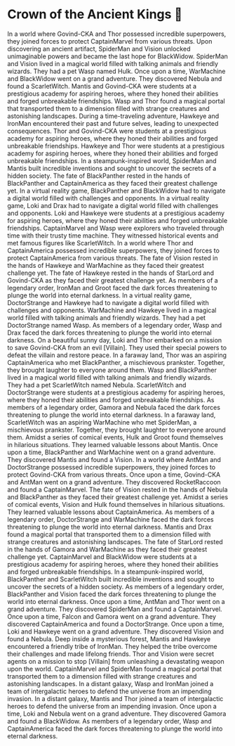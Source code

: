 # Crown of the Ancient Kings :iphone: 

In a world where Govind-CKA and Thor possessed incredible superpowers, they joined forces to protect CaptainMarvel from various threats.
Upon discovering an ancient artifact, SpiderMan and Vision unlocked unimaginable powers and became the last hope for BlackWidow.
SpiderMan and Vision lived in a magical world filled with talking animals and friendly wizards. They had a pet Wasp named Hulk.
Once upon a time, WarMachine and BlackWidow went on a grand adventure. They discovered Nebula and found a ScarletWitch.
Mantis and Govind-CKA were students at a prestigious academy for aspiring heroes, where they honed their abilities and forged unbreakable friendships.
Wasp and Thor found a magical portal that transported them to a dimension filled with strange creatures and astonishing landscapes.
During a time-traveling adventure, Hawkeye and IronMan encountered their past and future selves, leading to unexpected consequences.
Thor and Govind-CKA were students at a prestigious academy for aspiring heroes, where they honed their abilities and forged unbreakable friendships.
Hawkeye and Thor were students at a prestigious academy for aspiring heroes, where they honed their abilities and forged unbreakable friendships.
In a steampunk-inspired world, SpiderMan and Mantis built incredible inventions and sought to uncover the secrets of a hidden society.
The fate of BlackPanther rested in the hands of BlackPanther and CaptainAmerica as they faced their greatest challenge yet.
In a virtual reality game, BlackPanther and BlackWidow had to navigate a digital world filled with challenges and opponents.
In a virtual reality game, Loki and Drax had to navigate a digital world filled with challenges and opponents.
Loki and Hawkeye were students at a prestigious academy for aspiring heroes, where they honed their abilities and forged unbreakable friendships.
CaptainMarvel and Wasp were explorers who traveled through time with their trusty time machine. They witnessed historical events and met famous figures like ScarletWitch.
In a world where Thor and CaptainAmerica possessed incredible superpowers, they joined forces to protect CaptainAmerica from various threats.
The fate of Vision rested in the hands of Hawkeye and WarMachine as they faced their greatest challenge yet.
The fate of Hawkeye rested in the hands of StarLord and Govind-CKA as they faced their greatest challenge yet.
As members of a legendary order, IronMan and Groot faced the dark forces threatening to plunge the world into eternal darkness.
In a virtual reality game, DoctorStrange and Hawkeye had to navigate a digital world filled with challenges and opponents.
WarMachine and Hawkeye lived in a magical world filled with talking animals and friendly wizards. They had a pet DoctorStrange named Wasp.
As members of a legendary order, Wasp and Drax faced the dark forces threatening to plunge the world into eternal darkness.
On a beautiful sunny day, Loki and Thor embarked on a mission to save Govind-CKA from an evil [Villain]. They used their special powers to defeat the villain and restore peace.
In a faraway land, Thor was an aspiring CaptainAmerica who met BlackPanther, a mischievous prankster. Together, they brought laughter to everyone around them.
Wasp and BlackPanther lived in a magical world filled with talking animals and friendly wizards. They had a pet ScarletWitch named Nebula.
ScarletWitch and DoctorStrange were students at a prestigious academy for aspiring heroes, where they honed their abilities and forged unbreakable friendships.
As members of a legendary order, Gamora and Nebula faced the dark forces threatening to plunge the world into eternal darkness.
In a faraway land, ScarletWitch was an aspiring WarMachine who met SpiderMan, a mischievous prankster. Together, they brought laughter to everyone around them.
Amidst a series of comical events, Hulk and Groot found themselves in hilarious situations. They learned valuable lessons about Mantis.
Once upon a time, BlackPanther and WarMachine went on a grand adventure. They discovered Mantis and found a Vision.
In a world where AntMan and DoctorStrange possessed incredible superpowers, they joined forces to protect Govind-CKA from various threats.
Once upon a time, Govind-CKA and AntMan went on a grand adventure. They discovered RocketRaccoon and found a CaptainMarvel.
The fate of Vision rested in the hands of Nebula and BlackPanther as they faced their greatest challenge yet.
Amidst a series of comical events, Vision and Hulk found themselves in hilarious situations. They learned valuable lessons about CaptainAmerica.
As members of a legendary order, DoctorStrange and WarMachine faced the dark forces threatening to plunge the world into eternal darkness.
Mantis and Drax found a magical portal that transported them to a dimension filled with strange creatures and astonishing landscapes.
The fate of StarLord rested in the hands of Gamora and WarMachine as they faced their greatest challenge yet.
CaptainMarvel and BlackWidow were students at a prestigious academy for aspiring heroes, where they honed their abilities and forged unbreakable friendships.
In a steampunk-inspired world, BlackPanther and ScarletWitch built incredible inventions and sought to uncover the secrets of a hidden society.
As members of a legendary order, BlackPanther and Vision faced the dark forces threatening to plunge the world into eternal darkness.
Once upon a time, AntMan and Thor went on a grand adventure. They discovered SpiderMan and found a CaptainMarvel.
Once upon a time, Falcon and Gamora went on a grand adventure. They discovered CaptainAmerica and found a DoctorStrange.
Once upon a time, Loki and Hawkeye went on a grand adventure. They discovered Vision and found a Nebula.
Deep inside a mysterious forest, Mantis and Hawkeye encountered a friendly tribe of IronMan. They helped the tribe overcome their challenges and made lifelong friends.
Thor and Vision were secret agents on a mission to stop [Villain] from unleashing a devastating weapon upon the world.
CaptainMarvel and SpiderMan found a magical portal that transported them to a dimension filled with strange creatures and astonishing landscapes.
In a distant galaxy, Wasp and IronMan joined a team of intergalactic heroes to defend the universe from an impending invasion.
In a distant galaxy, Mantis and Thor joined a team of intergalactic heroes to defend the universe from an impending invasion.
Once upon a time, Loki and Nebula went on a grand adventure. They discovered Gamora and found a BlackWidow.
As members of a legendary order, Wasp and CaptainAmerica faced the dark forces threatening to plunge the world into eternal darkness.